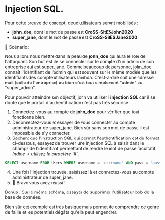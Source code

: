 # Injection SQL.

Pour cette preuve de concept, deux utilisateurs seront mobilisés :

- **john_doe**, dont le mot de passe est **CroSS-SitE\$John2020**
- **super_jane**, dont le mot de passe est **CroSS-SitE\$Jane2020**

:bookmark_tabs: Scénario :

Nous allons nous mettre dans la peau de **john_doe** qui aura le rôle de l'attaquant. Son but est de se connecter sur le compte d'un admin de son entreprise qui est super_jane.
Comme beaucoup de personne, john_doe connaît l'identifiant de l'admin qui est souvent sur le même modèle que les identifiants des compte utilisateurs lambda. C'est-à-dire soit une adresse mail (celle de l'entreprise) ou bien c'est tout simplement "admin" ou "super_admin".

Pour pouvoir atteindre son objectif, john va utiliser l'**injection SQL** car il se doute que le portail d'authentification n'est pas très sécurisé.

1. Connectez-vous au compte de **john_doe** pour vérifier que tout fonctionne bien.
2. Déconnectez-vous et essayer de vous connecter au compte administrateur de super_jane. Bien sûr sans son mot de passe il est impossible de s'y connecter.
3. Sachant que l'instruction SQL qui permet l'authentification est du format ci-dessous, essayez de trouver une injection SQL à saisir dans le champs de l'identifiant permettant de rendre le mot de passe facultatif. *Indice -> utilisez le caractère '#'*.

```sql
SELECT username FROM Users WHERE username = 'username' AND pass = 'password';
```

4. Une fois l'injection trouvée, saisissez là et connectez-vous au compte administrateur de super_jane.
5. :tada: Bravo vous avez réussi !

Bonus : Sur le même schéma, essayer de supprimer l'utilisateur bob de la base de données.

Bien sûr cet exemple est très basique mais permet de comprendre ce genre de faille et les potentiels dégâts qu'elle peut engendrer.
